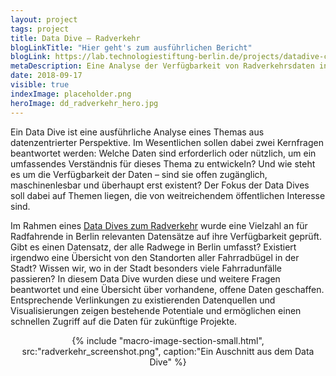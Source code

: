 ```yaml
---
layout: project
tags: project
title: Data Dive – Radverkehr
blogLinkTitle: "Hier geht's zum ausführlichen Bericht"
blogLink: https://lab.technologiestiftung-berlin.de/projects/datadive-cycling/de/
metaDescription: Eine Analyse der Verfügbarkeit von Radverkehrsdaten in Berlin
date: 2018-09-17
visible: true
indexImage: placeholder.png
heroImage: dd_radverkehr_hero.jpg
---
```


Ein Data Dive ist eine ausführliche Analyse eines Themas aus datenzentrierter Perspektive. Im Wesentlichen sollen dabei zwei Kernfragen beantwortet werden: Welche Daten sind erforderlich oder nützlich, um ein umfassendes Verständnis für dieses Thema zu entwickeln? Und wie steht es um die Verfügbarkeit der Daten – sind sie offen zugänglich, maschinenlesbar und überhaupt erst existent? Der Fokus der Data Dives soll dabei auf Themen liegen, die von weitreichendem öffentlichen Interesse sind.

Im Rahmen eines [Data Dives zum Radverkehr](https://lab.technologiestiftung-berlin.de/projects/datadive-cycling/de/) wurde eine Vielzahl an für Radfahrende in Berlin relevanten Datensätze auf ihre Verfügbarkeit geprüft. Gibt es einen Datensatz, der alle Radwege in Berlin umfasst? Existiert irgendwo eine Übersicht von den Standorten aller Fahrradbügel in der Stadt? Wissen wir, wo in der Stadt besonders viele Fahrradunfälle passieren? In diesem Data Dive wurden diese und weitere Fragen beantwortet und eine Übersicht über vorhandene, offene Daten geschaffen. Entsprechende Verlinkungen zu existierenden Datenquellen und Visualisierungen zeigen bestehende Potentiale und ermöglichen einen schnellen Zugriff auf die Daten für zukünftige Projekte.

<center>
{% include "macro-image-section-small.html", src:"radverkehr_screenshot.png", caption:"Ein Auschnitt aus dem Data Dive" %}
</center>
